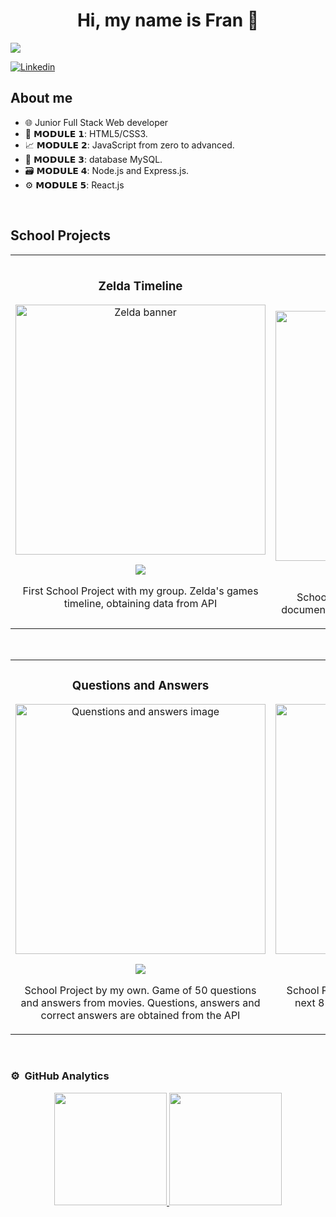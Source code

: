 <div align="center">
<h1 align="center">Hi, my name is Fran 👋</h1>
</div>
<img src="https://i.imgur.com/A4vQ7KB.jpeg">

[![Linkedin](https://img.shields.io/badge/LinkedIn-0077B5?style=for-the-badge&logo=linkedin&logoColor=white)](https://www.linkedin.com/in/francisco-jimenez-criado/)

## About me
 
- 🌐 Junior Full Stack Web developer
- 📖 𝗠𝗢𝗗𝗨𝗟𝗘 𝟭: HTML5/CSS3.⁣
- 📈 𝗠𝗢𝗗𝗨𝗟𝗘 𝟮: JavaScript from zero to advanced.⁣
- 📝 𝗠𝗢𝗗𝗨𝗟𝗘 𝟯: database MySQL.⁣
- 🗃 𝗠𝗢𝗗𝗨𝗟𝗘 𝟰: Node.js and Express.js.⁣
- ⚙ 𝗠𝗢𝗗𝗨𝗟𝗘 𝟱: React.js
<br>

## School Projects
<table>
<tr>
<td width="50%">
<h3 align="center">Zelda Timeline</h3>
<div align="center">
<a href="https://github.com/FranJimenezCriado/Linea-Temporal-Zelda" target="_blank"><img src="https://fs-prod-cdn.nintendo-europe.com/media/images/10_share_images/portals_3/SI_Hub_Zelda_Portal_image1600w.jpg" width="400" alt="Zelda banner"></a>
<p>
<a href="https://github.com/FranJimenezCriado/Linea-Temporal-Zelda" target="_blank">
<img src="https://img.shields.io/badge/CODE-ff9?style=for-the-badge&logo=github&logoColor=black">
</a>
</p>
<p>First School Project with my group. Zelda's games timeline, obtaining data from API
</p>
</div>
                                                                                      
</td>

<td width="50%">
               <br>
<h3 align="center">Pokedex</h3>
<div align="center">                                       
<a href="https://github.com/FranJimenezCriado/Pokedex" target="_blank"><img src="https://i.blogs.es/82d7ef/pokemon/1366_2000.jpeg" width="400" alt="Pokemon banner"></a>
<br>
<p>
<a href="https://github.com/FranJimenezCriado/Pokedex" target="_blank">
<img src="https://img.shields.io/badge/CODE-ff9?style=for-the-badge&logo=github&logoColor=black">
</a>
</p>
</p>School Project by my own. Using JavaScript document to show API information about Pokemon</p>
</div>                                                             
</table>                                                                                 
</div>
<br>

<table>
<tr>
<td width="50%">
<h3 align="center">Questions and Answers</h3>
<div align="center">
<a href="https://github.com/FranJimenezCriado/Preguntas-Y-Respuestas" target="_blank"><img src="https://img.freepik.com/fotos-premium/preguntas-respuestas-palabras-tipografia-metalica-aisladas-sobre-fondo-blanco_764664-3643.jpg" width="400" alt="Quenstions and answers image"></a>
<p>
<a href="https://github.com/FranJimenezCriado/Preguntas-Y-Respuestas" target="_blank">
<img src="https://img.shields.io/badge/CODE-ff9?style=for-the-badge&logo=github&logoColor=black">
</a>
</p>
<p>School Project by my own. Game of 50 questions and answers from movies. Questions, answers and correct answers are obtained from the API</p>
</div>
                                                                                      
</td>       

<td width="50%">
<h3 align="center">Rain Prediction</h3>
<div align="center">
<a href="https://github.com/FranJimenezCriado/Prediccion-de-lluvia" target="_blank"><img src="https://kubrick.htvapps.com/htv-prod-media.s3.amazonaws.com/images/nhjxygyi-1559831904.jpg?crop=1.00xw:1.00xh;0,0&resize=900:*" width="400" alt="Rain prediction image"></a>
<p>
<a href="https://github.com/FranJimenezCriado/Prediccion-de-lluvia" target="_blank">
<img src="https://img.shields.io/badge/CODE-ff9?style=for-the-badge&logo=github&logoColor=black">
</a>
</p>
<p>School Project by my own. Rain prediction of the next 8 hours using GPS ubication, responses obtained from API</p>
</div>
                                                                                      
</td>  
</table>                                                                                 
</div>
<br>

### ⚙️ &nbsp;GitHub Analytics

<p align="center">
<a href="https://github.com/FranJimenezCriado">
  <img height="180em" src="https://github-readme-stats-eight-theta.vercel.app/api?username=FranJimenezCriado&show_icons=true&theme=algolia&include_all_commits=true&count_private=true"/>
  <img height="180em" src="https://github-readme-stats-eight-theta.vercel.app/api/top-langs/?username=FranJimenezCriado&layout=compact&langs_count=8&theme=algolia"/>
</a>
</p>
